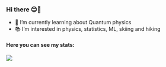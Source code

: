 ### Hi there 😊👋

<!-- 🔭 I’m currently working as a Software Developer and -->
- 🌱 I’m currently learning about Quantum physics
- 📚 I’m interested in physics, statistics, ML, skiing and hiking
<!--
- 📫 How to reach me: ...
- 😄 Pronouns: ...
- ⚡ Fun fact: ...
-->

<h4> Here you can see my stats: </h4>

<div>   
<img src="https://github-readme-stats.vercel.app/api/top-langs/?username=martaw-code&hide=HTML,Makefile,CSS&layout=compact&langs_count=20" />
</div>
 
